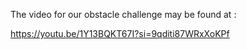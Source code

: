 The video for our obstacle challenge may be found at : 

https://youtu.be/1Y13BQKT67I?si=9qditi87WRxXoKPf
